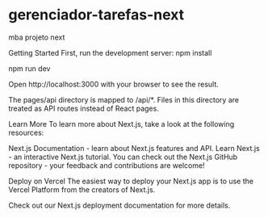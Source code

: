# gerenciador-tarefas-next
 mba projeto next
 
 Getting Started
First, run the development server:
npm install

npm run dev

Open http://localhost:3000 with your browser to see the result.

The pages/api directory is mapped to /api/*. Files in this directory are treated as API routes instead of React pages.

Learn More
To learn more about Next.js, take a look at the following resources:

Next.js Documentation - learn about Next.js features and API.
Learn Next.js - an interactive Next.js tutorial.
You can check out the Next.js GitHub repository - your feedback and contributions are welcome!

Deploy on Vercel
The easiest way to deploy your Next.js app is to use the Vercel Platform from the creators of Next.js.

Check out our Next.js deployment documentation for more details.

